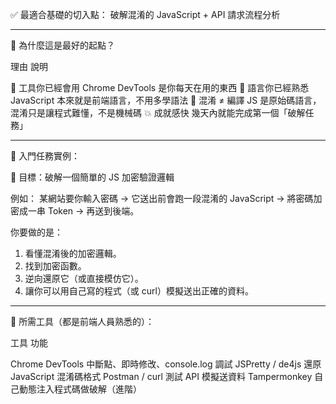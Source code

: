 
✅ 最適合基礎的切入點：
破解混淆的 JavaScript + API 請求流程分析

---

🔸 為什麼這是最好的起點？

理由	說明

🔧 工具你已經會用	Chrome DevTools 是你每天在用的東西
🧠 語言你已經熟悉	JavaScript 本來就是前端語言，不用多學語法
🧩 混淆 ≠ 編譯	JS 是原始碼語言，混淆只是讓程式難懂，不是機械碼
💥 成就感快	幾天內就能完成第一個「破解任務」

---

🔰 入門任務實例：

🎯 目標：破解一個簡單的 JS 加密驗證邏輯

例如： 某網站要你輸入密碼 → 它送出前會跑一段混淆的 JavaScript → 
將密碼加密成一串 Token → 再送到後端。

你要做的是：

1. 看懂混淆後的加密邏輯。
2. 找到加密函數。
3. 逆向還原它（或直接模仿它）。
4. 讓你可以用自己寫的程式（或 curl）模擬送出正確的資料。

---

🔧 所需工具（都是前端人員熟悉的）：

工具	功能

Chrome DevTools	中斷點、即時修改、console.log 調試
JSPretty / de4js	還原 JavaScript 混淆碼格式
Postman / curl	測試 API 模擬送資料
Tampermonkey	自己動態注入程式碼做破解（進階）


